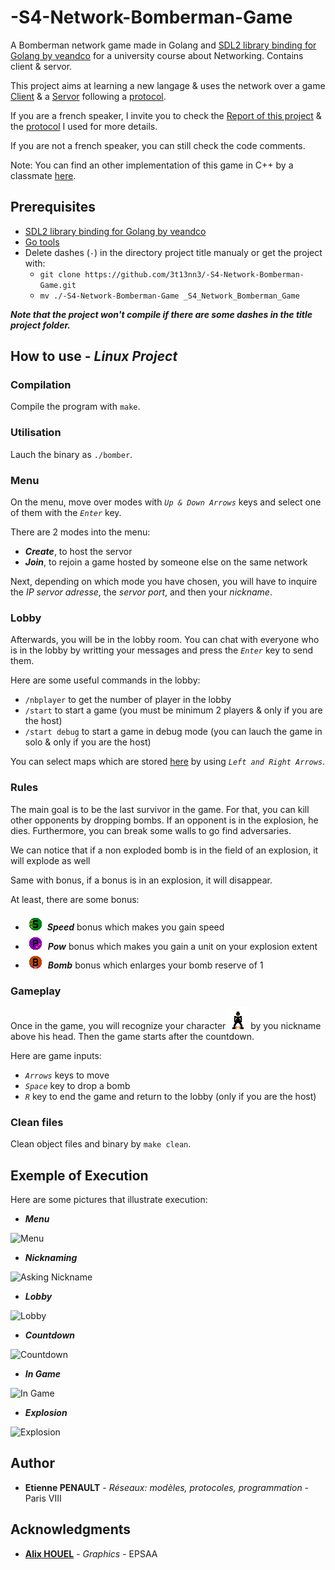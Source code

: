 # -S4-Network-Bomberman-Game
A Bomberman network game made in Golang and [SDL2 library binding for Golang by veandco](https://github.com/veandco/go-sdl2) for a university course about Networking. Contains client &amp; servor.

This project aims at learning a new langage & uses the network over a game [Client](https://github.com/3t13nn3/-S4-Network-Bomberman-Game/blob/master/client.go) & a [Servor](https://github.com/3t13nn3/-S4-Network-Bomberman-Game/blob/master/servor.go) following a [protocol](https://github.com/3t13nn3/-S4-Network-Bomberman-Game/blob/master/Protocol/protocol.txt).

If you are a french speaker, I invite you to check the [Report of this project](https://github.com/3t13nn3/-S4-Network-Bomberman-Game/blob/master/Rapport/Rapport.pdf) & the [protocol](https://github.com/3t13nn3/-S4-Network-Bomberman-Game/blob/master/Protocol/protocol.txt) I used for more details.

If you are not a french speaker, you can still check the code comments.

Note: You can find an other implementation of this game in C++ by a classmate [here](https://github.com/TheMagnat/Bomberman-Reseau-C-SFML).

## Prerequisites

- [SDL2 library binding for Golang by veandco](https://github.com/veandco/go-sdl2) 
- [Go tools](https://golang.org/doc/install)
- Delete dashes (```-```) in the directory project title manualy or get the project with:
  * ```git clone https://github.com/3t13nn3/-S4-Network-Bomberman-Game.git```
  * ```mv ./-S4-Network-Bomberman-Game _S4_Network_Bomberman_Game```
  
***Note that the project won't compile if there are some dashes in the title project folder.***
## How to use - *Linux Project*

### Compilation

Compile the program with ```make```.

### Utilisation

Lauch the binary as ```./bomber```.

### Menu

On the menu, move over modes with *```Up & Down Arrows```* keys and select one of them with the *```Enter```* key.

There are 2 modes into the menu:
  * ***Create***, to host the servor
  * ***Join***, to rejoin a game hosted by someone else on the same network

Next, depending on which mode you have chosen, you will have to inquire the *IP servor adresse*, the *servor port*, and then your *nickname*.

### Lobby

Afterwards, you will be in the lobby room. You can chat with everyone who is in the lobby by writting your messages and press the *```Enter```* key to send them.

Here are some useful commands in the lobby:
- ```/nbplayer``` to get the number of player in the lobby
- ```/start``` to start a game (you must be minimum 2 players & only if you are the host)
- ```/start debug``` to start a game in debug mode (you can lauch the game in solo & only if you are the host)

You can select maps which are stored [here](https://github.com/3t13nn3/-S4-Network-Bomberman-Game/tree/master/Media/Map) by using *```Left and Right Arrows```*.

### Rules 

The main goal is to be the last survivor in the game. For that, you can kill other opponents by dropping bombs. If an opponent is in the explosion, he dies.
Furthermore, you can break some walls to go find adversaries.

We can notice that if a non exploded bomb is in the field of an explosion, it will explode as well

Same with bonus, if a bonus is in an explosion, it will disappear.

At least, there are some bonus:
- ![Speed](https://github.com/3t13nn3/-S4-Network-Bomberman-Game/blob/master/Screen/speed.bmp) ***Speed*** bonus which makes you gain speed
- ![Pow](https://github.com/3t13nn3/-S4-Network-Bomberman-Game/blob/master/Screen/pow.bmp) ***Pow*** bonus which makes you gain a unit on your explosion extent
- ![Bomb](https://github.com/3t13nn3/-S4-Network-Bomberman-Game/blob/master/Screen/bomb.bmp) ***Bomb*** bonus which enlarges your bomb reserve of 1 

### Gameplay

Once in the game, you will recognize your character ![Character](https://github.com/3t13nn3/-S4-Network-Bomberman-Game/blob/master/Screen/player.bmp) by you nickname above his head. Then the game starts after the countdown.

Here are game inputs:
- *```Arrows```* keys to move
- *```Space```* key to drop a bomb
- *```R```* key to end the game and return to the lobby (only if you are the host)

### Clean files

Clean object files and binary by ```make clean```.

## Exemple of Execution

Here are some pictures that illustrate execution:

- ***Menu***

![Menu](https://github.com/3t13nn3/-S4-Network-Bomberman-Game/blob/master/Screen/1.png)

- ***Nicknaming***

![Asking Nickname](https://github.com/3t13nn3/-S4-Network-Bomberman-Game/blob/master/Screen/2.png)

- ***Lobby***

![Lobby](https://github.com/3t13nn3/-S4-Network-Bomberman-Game/blob/master/Screen/3.png)

- ***Countdown***

![Countdown](https://github.com/3t13nn3/-S4-Network-Bomberman-Game/blob/master/Screen/4.png)

- ***In Game***

![In Game](https://github.com/3t13nn3/-S4-Network-Bomberman-Game/blob/master/Screen/5.png)

- ***Explosion***

![Explosion](https://github.com/3t13nn3/-S4-Network-Bomberman-Game/blob/master/Screen/6.png)

## Author

* **Etienne PENAULT** - *Réseaux: modèles, protocoles, programmation* - Paris VIII

## Acknowledgments

* **[Alix HOUEL](https://houelalix.wixsite.com/portfolio)** - *Graphics* - EPSAA
